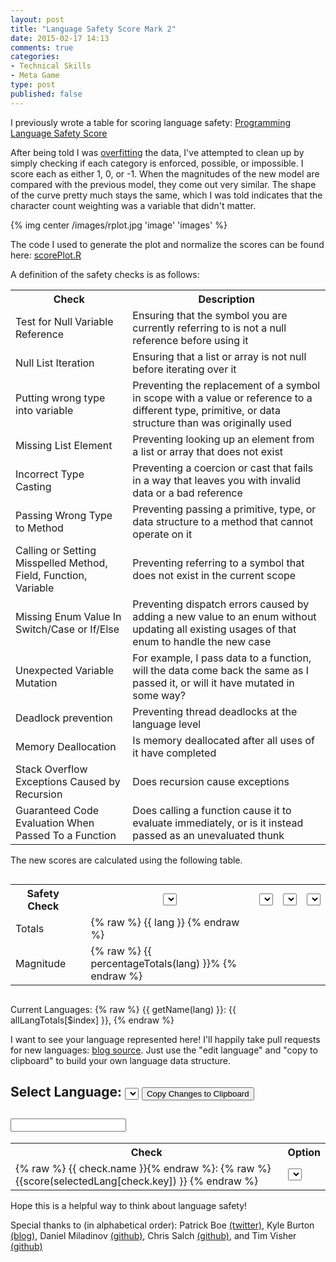 ```yaml
---
layout: post
title: "Language Safety Score Mark 2"
date: 2015-02-17 14:13
comments: true
categories: 
- Technical Skills
- Meta Game
type: post
published: false
---
```


I previously wrote a table for scoring language safety:
[Programming Language Safety Score](http://deliberate-software.com/programming-language-safety-algorithm/)

After being told I was [overfitting](https://en.wikipedia.org/wiki/Overfitting)
the data, I've attempted to clean up by simply checking if each category is
enforced, possible, or impossible. I score each as either 1, 0, or -1. When the
magnitudes of the new model are compared with the previous model, they come out
very similar. The shape of the curve pretty much stays the same, which I was
told indicates that the character count weighting was a variable that didn't
matter. 

{% img center /images/rplot.jpg 'image' 'images' %}

The code I used to generate the plot and normalize the scores can be found here:
[scorePlot.R](https://github.com/steveshogren/datasciencecoursera/blob/master/scoreplot.R)

A definition of the safety checks is as follows:

<table class="langtable">
<tr><th>Check</th> <th>Description</th></tr>
<tr>
<td>Test for Null Variable Reference</td><td>Ensuring that the symbol you are
currently referring to is not a null reference before using it</td>
</tr>
<tr><td>Null List Iteration</td><td>Ensuring that a list or array is not null
before iterating over it</td>
</tr>
<tr><td>Putting wrong type into variable</td><td>Preventing the replacement of a
symbol in scope with a value or reference to a different type, primitive, or
data structure than was originally used</td></tr>
<tr>
<td>Missing List Element </td><td>Preventing looking up an element from a list
or array that does not exist</td>
</tr>
<tr>
<td>Incorrect Type Casting</td><td>Preventing a coercion or cast that fails in a
way that leaves you with invalid data or a bad reference</td>
</tr>
<tr>
<td>Passing Wrong Type to Method</td><td>Preventing passing a
primitive, type, or data structure to a method that cannot operate on it</td>
</tr>
<tr>
<td>Calling or Setting Misspelled Method, Field, Function,
Variable</td><td>Preventing referring to a symbol that does not exist in the
current scope</td>
</tr>
<tr>
<td>Missing Enum Value In Switch/Case or If/Else</td><td>Preventing dispatch
errors caused by adding a new value to an enum without updating all existing
usages of that enum to handle the new case</td>
</tr>
<tr>
<td>Unexpected Variable Mutation</td><td>For example, I pass data to a function, will the data come back the same as I passed it, or will it have mutated in some way? </td>
</tr>
<tr>
<td>Deadlock prevention</td><td>Preventing thread deadlocks at the language level</td>
</tr>
<tr>
<td>Memory Deallocation</td><td>Is memory deallocated after all uses of it have
completed</td>
</tr>
<tr>
<td>Stack Overflow Exceptions Caused by Recursion</td><td>Does recursion cause exceptions</td>
</tr>
<tr>
<td>Guaranteed Code Evaluation When Passed To a Function</td><td>Does calling a
function cause it to evaluate immediately, or is it instead passed as an
unevaluated thunk</td>
</tr>
</table>

The new scores are calculated using the following table. 

<div ng-app="TableApp2">
<div ng-controller="TableCtrl">

<p class="lead">
<div style="overflow-x:scroll">
<table class="langtable">
<tr>
<th>Safety Check</th>
<th></th>
<th>
<select ng-options="getName(lang) for lang in allLanguages" ng-model="languages[0]"></select>
</th>
<th>
<select ng-options="getName(lang) for lang in allLanguages" ng-model="languages[1]"></select>
</th>
<th>
<select ng-options="getName(lang) for lang in allLanguages" ng-model="languages[2]"></select>
</th>
<th>
<select ng-options="getName(lang) for lang in allLanguages" ng-model="languages[3]"></select>
</th>
</tr>
<tr ng-repeat="check in langChecks" score-row name="check.name" row-key="check.key"></tr>
<tr class="totals"><td>Totals</td>
<td></td>
<td ng-repeat="lang in langTotals track by $index">
{% raw %} {{ lang }} {% endraw %}
</td>
</tr>
<tr class="totals"><td>Magnitude</td>
<td></td>
<td ng-repeat="lang in langTotals track by $index">
{% raw %} {{ percentageTotals(lang) }}% {% endraw %}
</td>
</tr>
</table>
</div>


Current Languages:
<span ng-repeat="lang in allLanguages">
{% raw %} {{ getName(lang) }}: {{ allLangTotals[$index] }}, {% endraw %}
</select>

I want to see your language represented here! I'll happily take pull
requests for new languages: [blog source](https://github.com/steveshogren/blog-source/blob/master/source/javascripts/sliders.js). Just
use the "edit language" and "copy to clipboard" to build your own
language data structure.

<div ng-show="showRealName">

<h2>Select Language:
<select ng-options="lang.name for lang in allLanguages" ng-model="selectedLang"></select>
<button ng-click="copyToClipboard(selectedLang)">Copy Changes to Clipboard</button>
</h2>
<h2><input ng-model="selectedLang.name"></input></h2>
<table class="langtable">
<tr><th>Check</th><th>Option</th></tr>
<tr ng-repeat="check in langChecks">
<td style="background-color:{% raw %} {{scoreClass(score(selectedLang[check.key]))}} {% endraw %}">
{% raw %} {{ check.name }}{% endraw %}: {% raw %} {{score(selectedLang[check.key]) }} {% endraw %}
</td>
<td>
<select ng-options="enforcedNice(e) for e in enforcedTypes" ng-model="selectedLang[check.key].enforced"></select>
</td>
</tr>
</table>
</div>
</div>

Hope this is a helpful way to think about language safety!

Special thanks to (in alphabetical order):
Patrick Boe [(twitter)](https://twitter.com/traffichazard/),
Kyle Burton [(blog)](http://asymmetrical-view.com/),
Daniel Miladinov [(github)](https://github.com/danielmiladinov),
Chris Salch [(github)](https://github.com/arlaneenalra), and
Tim Visher [(github)](https://github.com/timvisher)
